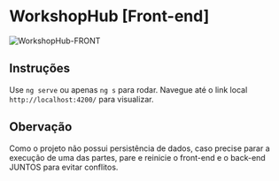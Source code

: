 # WorkshopHub [Front-end]

![WorkshopHub-FRONT](https://github.com/user-attachments/assets/1b91dc9b-3c93-4322-9d50-75cb46840b41)

## Instruções

Use `ng serve` ou apenas `ng s` para rodar. Navegue até o link local `http://localhost:4200/` para visualizar.

## Obervação

Como o projeto não possui persistência de dados, caso precise parar a execução de uma das partes, pare e reinicie o front-end e o back-end JUNTOS para evitar conflitos.
